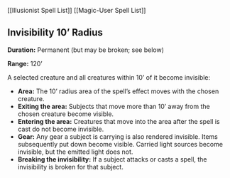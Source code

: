 [[Illusionist Spell List]]
[[Magic-User Spell List]]

## Invisibility 10’ Radius

**Duration:** Permanent (but may be broken; see below)

**Range:** 120’

A selected creature and all creatures within 10’ of it become invisible:

- **Area:** The 10’ radius area of the spell’s effect moves with the chosen creature.
- **Exiting the area:** Subjects that move more than 10’ away from the chosen creature become visible.
- **Entering the area:** Creatures that move into the area after the spell is cast do not become invisible.
- **Gear:** Any gear a subject is carrying is also rendered invisible. Items subsequently put down become visible. Carried light sources become invisible, but the emitted light does not.
- **Breaking the invisibility:** If a subject attacks or casts a spell, the invisibility is broken for that subject.
